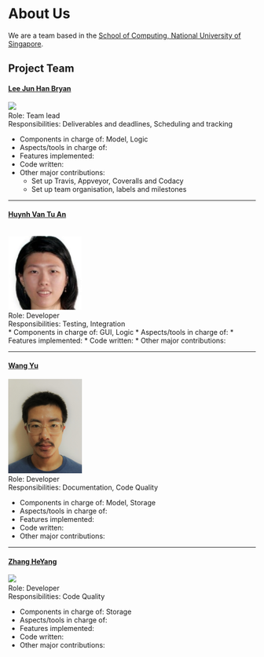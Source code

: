 # About Us

We are a team based in the [School of Computing, National University of Singapore](http://www.comp.nus.edu.sg).

## Project Team

#### [Lee Jun Han Bryan](https://github.com/bryanleejh) <br>
<img src="https://avatars3.githubusercontent.com/u/12642495?v=3&s=460" width="150"><br>
Role: Team lead <br>
Responsibilities: Deliverables and deadlines, Scheduling and tracking <br>
* Components in charge of: Model, Logic
* Aspects/tools in charge of:
* Features implemented:
* Code written: 
* Other major contributions:
   * Set up Travis, Appveyor, Coveralls and Codacy
   * Set up team organisation, labels and milestones

-----

#### [Huynh Van Tu An](https://github.com/arishuynhvan)

<br>
<img src="images/arishuynhvan.png" width="150"><br>
Role: Developer <br>
Responsibilities: Testing, Integration  <br>  
* Components in charge of: GUI, Logic
* Aspects/tools in charge of:
* Features implemented:
* Code written: 
* Other major contributions:

-----

#### [Wang Yu](xxx)
<img src="images/WangYu-g.png" width="150"><br>
Role: Developer <br>
Responsibilities: Documentation, Code Quality <br>  
* Components in charge of: Model, Storage
* Aspects/tools in charge of:
* Features implemented:
* Code written: 
* Other major contributions:

-----

#### [Zhang HeYang](https://github.com/zhypaul)
<img src="https://avatars2.githubusercontent.com/u/25544025?v=3&s=460" width="150"><br>
Role: Developer <br>
Responsibilities: Code Quality <br>  
* Components in charge of: Storage
* Aspects/tools in charge of:
* Features implemented:
* Code written: 
* Other major contributions:
